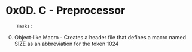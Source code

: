 # 0x0D. C - Preprocessor

		Tasks:

0. Object-like Macro - Creates a header file that defines a macro named SIZE as an abbreviation for the token 1024
